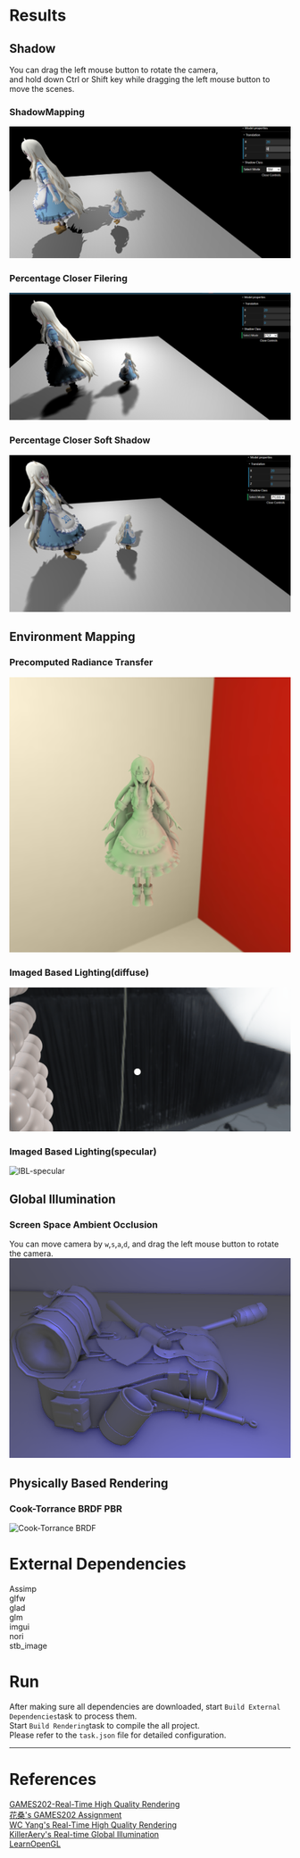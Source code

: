 # Results

## Shadow
You can drag the left mouse button to rotate the camera,   
and hold down Ctrl or Shift key while dragging the left mouse button to move the scenes.  

### ShadowMapping
![ShadowMapping](./assets/results/SM.png)

### Percentage Closer Filering
![PCF](./assets/results/PCF.png)

### Percentage Closer Soft Shadow
![PCSS](./assets/results/PCSS.png)  

## Environment Mapping

### Precomputed Radiance Transfer
![PRT](./assets/results/PRT.png)

### Imaged Based Lighting(diffuse)
![IBL-diffuse](./assets/results/IBL-diffuse.gif)

### Imaged Based Lighting(specular)
![IBL-specular](./assets/results/IBL-specular.gif)

## Global Illumination

### Screen Space Ambient Occlusion 
You can move camera by `w`,`s`,`a`,`d`,
and drag the left mouse button to rotate the camera.
![SSAO](./assets/results/SSAO.png)

## Physically Based Rendering

### Cook-Torrance BRDF PBR
![Cook-Torrance BRDF](./assets/results/Cook-Torrance%20BRDF.gif)

# External Dependencies
Assimp  
glfw  
glad  
glm  
imgui  
nori  
stb_image

# Run
After making sure all dependencies are downloaded, start `Build External Dependencies`task to process them.  
Start `Build Rendering`task to compile the all project.  
Please refer to the `task.json` file for detailed configuration.

---
# References
[GAMES202-Real-Time High Quality Rendering](https://sites.cs.ucsb.edu/~lingqi/teaching/games202.html)  
[花桑's GAMES202 Assignment](https://www.zhihu.com/column/c_1591546501603545090)  
[WC Yang's Real-Time High Quality Rendering](https://yangwc.com/)   
[KillerAery's Real-time Global Illumination](https://www.cnblogs.com/KillerAery/collections/3076)  
[LearnOpenGL](https://learnopengl.com/)  
